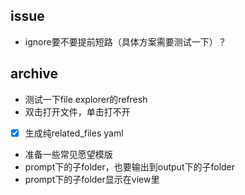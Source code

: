 ## issue

- ignore要不要提前短路（具体方案需要测试一下）？

## archive
- 测试一下file explorer的refresh
- 双击打开文件，单击打不开
- [x] 生成纯related_files yaml
- 准备一些常见愿望模版
- prompt下的子folder，也要输出到output下的子folder
- prompt下的子folder显示在view里
